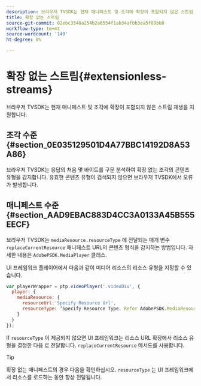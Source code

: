 ```yaml
---
description: 브라우저 TVSDK는 현재 매니페스트 및 조각에 확장이 포함되지 않은 스트림 재생을 지원합니다.
title: 확장 없는 스트림
source-git-commit: 02ebc3548a254b2a6554f1ab34afbb3ea5f09bb8
workflow-type: tm+mt
source-wordcount: '149'
ht-degree: 0%

---
```


# 확장 없는 스트림{#extensionless-streams}

브라우저 TVSDK는 현재 매니페스트 및 조각에 확장이 포함되지 않은 스트림 재생을 지원합니다.

## 조각 수준 {#section_0E035129501D4A77BBC14192D8A53A86}

브라우저 TVSDK는 응답의 처음 몇 바이트를 구문 분석하여 확장 없는 조각의 콘텐츠 유형을 감지합니다. 유효한 콘텐츠 유형이 검색되지 않으면 브라우저 TVSDK에서 오류가 발생합니다.

## 매니페스트 수준 {#section_AAD9EBAC883D4CC3A0133A45B555EECF}

브라우저 TVSDK는 `mediaResource.resourceType` 에 전달되는 매개 변수 `replaceCurrentResource` 매니페스트 URL의 콘텐츠 형식을 감지하는 방법입니다. 자세한 내용은 `AdobePSDK.MediaPlayer` 클래스.

UI 프레임워크 플레이어에서 다음과 같이 미디어 리소스의 리소스 유형을 지정할 수 있습니다.

```js
var playerWrapper = ptp.videoPlayer('.videoDiv', { 
  player: { 
    mediaResource: { 
      resourceUrl:'Specify Resource Url', 
      resourceType: ‘Specify Resource Type. Refer AdobePSDK.MediaResourceType' 
    } 
  } 
}); 
```

If `resourceType` 이 제공되지 않으면 UI 프레임워크는 리소스 URL 확장에서 리소스 유형을 결정한 다음 로 전달합니다. `replaceCurrentResource` 메서드를 사용합니다.

>[!TIP]
>
>확장 없는 매니페스트의 경우 다음을 확인하십시오. `resourceType` 는 UI 프레임워크에서 리소스를 로드하는 동안 항상 전달됩니다.
